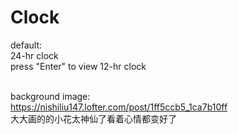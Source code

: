 # Clock
default:<br />
24-hr clock<br />
press "Enter" to view 12-hr clock<br /><br />

background image:<br />
https://nishiliu147.lofter.com/post/1ff5ccb5_1ca7b10ff <br />
大大画的的小花太神仙了看着心情都变好了
